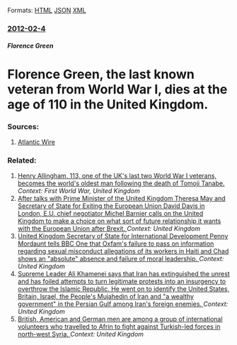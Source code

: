 
Formats: [HTML](/news/2012/02/4/florence-green-the-last-known-veteran-from-world-war-i-dies-at-the-age-of-110-in-the-united-kingdom.html)  [JSON](/news/2012/02/4/florence-green-the-last-known-veteran-from-world-war-i-dies-at-the-age-of-110-in-the-united-kingdom.json)  [XML](/news/2012/02/4/florence-green-the-last-known-veteran-from-world-war-i-dies-at-the-age-of-110-in-the-united-kingdom.xml)  

### [2012-02-4](/news/2012/02/4/index.md)

##### Florence Green
# Florence Green, the last known veteran from World War I, dies at the age of 110 in the United Kingdom. 




### Sources:

1. [Atlantic Wire](http://www.theatlanticwire.com/global/2012/02/very-last-world-war-i-veteran-has-died/48402/)

### Related:

1. [ Henry Allingham, 113, one of the UK's last two World War I veterans, becomes the world's oldest man following the death of Tomoji Tanabe. ](/news/2009/06/19/henry-allingham-113-one-of-the-uk-s-last-two-world-war-i-veterans-becomes-the-world-s-oldest-man-following-the-death-of-tomoji-tanabe.md) _Context: First World War, United Kingdom_
2. [After talks with Prime Minister of the United Kingdom Theresa May and Secretary of State for Exiting the European Union David Davis in London, E.U. chief negotiator Michel Barnier calls on the United Kingdom to make a choice on what sort of future relationship it wants with the European Union after Brexit. ](/news/2018/02/5/after-talks-with-prime-minister-of-the-united-kingdom-theresa-may-and-secretary-of-state-for-exiting-the-european-union-david-davis-in-londo.md) _Context: United Kingdom_
3. [United Kingdom Secretary of State for International Development Penny Mordaunt tells BBC One that Oxfam's failure to pass on information regarding sexual misconduct allegations of its workers in Haiti and Chad shows an "absolute" absence and failure of moral leadership. ](/news/2018/02/11/united-kingdom-secretary-of-state-for-international-development-penny-mordaunt-tells-bbc-one-that-oxfam-s-failure-to-pass-on-information-reg.md) _Context: United Kingdom_
4. [Supreme Leader Ali Khamenei says that Iran has extinguished the unrest and has foiled attempts to turn legitimate protests into an insurgency to overthrow the Islamic Republic. He went on to identify the United States, Britain, Israel, the People's Mujahedin of Iran and "a wealthy government" in the Persian Gulf among Iran's foreign enemies. ](/news/2018/01/9/supreme-leader-ali-khamenei-says-that-iran-has-extinguished-the-unrest-and-has-foiled-attempts-to-turn-legitimate-protests-into-an-insurgenc.md) _Context: United Kingdom_
5. [British, American and German men are among a group of international volunteers who travelled to Afrin to fight against Turkish-led forces in north-west Syria. ](/news/2018/01/24/british-american-and-german-men-are-among-a-group-of-international-volunteers-who-travelled-to-afrin-to-fight-against-turkish-led-forces-in.md) _Context: United Kingdom_
